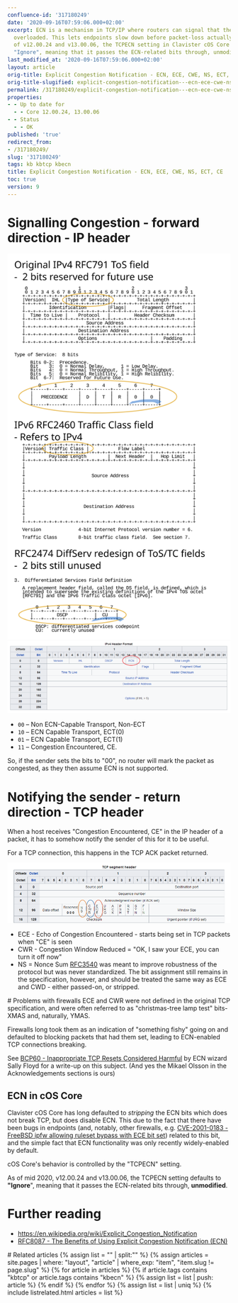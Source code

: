 ```yaml
---
confluence-id: '317180249'
date: '2020-09-16T07:59:06.000+02:00'
excerpt: ECN is a mechanism in TCP/IP where routers can signal that they are almost
  overloaded. This lets endpoints slow down before packet-loss actually occurs.As
  of v12.00.24 and v13.00.06, the TCPECN setting in Clavister cOS Core defaults to
  "Ignore", meaning that it passes the ECN-related bits through, unmodified.
last_modified_at: '2020-09-16T07:59:06.000+02:00'
layout: article
orig-title: Explicit Congestion Notification - ECN, ECE, CWE, NS, ECT, CE
orig-title-slugified: explicit-congestion-notification---ecn-ece-cwe-ns-ect-ce
permalink: /317180249/explicit-congestion-notification---ecn-ece-cwe-ns-ect-ce
properties:
- - Up to date for
  - - Core 12.00.24, 13.00.06
- - Status
  - - OK
published: 'true'
redirect_from:
- /317180249/
slug: '317180249'
tags: kb kbtcp kbecn
title: Explicit Congestion Notification - ECN, ECE, CWE, NS, ECT, CE
toc: true
version: 9
---
```


# Signalling Congestion - forward direction - IP header
<img ac:align="right" ac:title="Evolution of IP header ToS bits into DSCP and ECN" ac:alt="Evolution of IP header ToS bits into DSCP and ECN" ac:width="400" src="ip-header-ecn-bits-history.svg"/>

<img ac:height="250" src="image2020-5-23_17-34-34.png"/>

<ul><li><code>00</code> – Non ECN-Capable Transport, Non-ECT</li><li><code>10</code> – ECN Capable Transport, ECT(0)</li><li><code>01</code> – ECN Capable Transport, ECT(1)</li><li><code>11</code> – Congestion Encountered, CE.</li></ul>So, if the sender sets the bits to "00", no router will mark the packet as congested, as they then assume ECN is not supported.




# Notifying the sender - return direction - TCP header
When a host receives "Congestion Encountered, CE" in the IP header of a packet, it has to somehow notify the sender of this for it to be useful.

For a TCP connection, this happens in the TCP ACK packet returned.

<img ac:width="800" src="image2020-5-23_17-48-51.png"/>

<ul><li>ECE - Echo of Congestion Encountered - starts being set in TCP packets when "CE" is seen

</li><li>CWR - Congestion Window Reduced = "OK, I saw your ECE, you can turn it off now"</li><li>NS = Nonce Sum <a href="https://tools.ietf.org/html/rfc3540">RFC3540</a> was meant to improve robustness of the protocol but was never standardized. The bit assignment still remains in the specification, however, and should be treated the same way as ECE and CWD - either passed-on, or stripped.</li></ul># Problems with firewalls
ECE and CWR were not defined in the original TCP specification, and were often referred to as "christmas-tree lamp test" bits- XMAS and, naturally, YMAS.

Firewalls long took them as an indication of "something fishy" going on and defaulted to blocking packets that had them set, leading to ECN-enabled TCP connections breaking.

See <a href="https://tools.ietf.org/html/bcp60">BCP60 - Inappropriate TCP Resets Considered Harmful</a> by ECN wizard Sally Floyd for a write-up on this subject. (And yes the Mikael Olsson in the Acknowledgements sections is ours)

## ECN in cOS Core
Clavister cOS Core has long defaulted to _stripping_ the ECN bits which does not break TCP, but does disable ECN. This due to the fact that there have been bugs in endpoints (and, notably, other firewalls, e.g. <a href="https://cve.mitre.org/cgi-bin/cvename.cgi?name=CVE-2001-0183">CVE-2001-0183 - FreeBSD ipfw allowing ruleset bypass with ECE bit set</a>) related to this bit, and the simple fact that ECN functionality was only recently widely-enabled by default.

cOS Core's behavior is controlled by the "TCPECN" setting.

As of mid 2020, v12.00.24 and v13.00.06, the TCPECN setting defaults to **"Ignore**", meaning that it passes the ECN-related bits through, **unmodified**.




# Further reading
<ul><li><a href="https://en.wikipedia.org/wiki/Explicit_Congestion_Notification">https://en.wikipedia.org/wiki/Explicit_Congestion_Notification</a></li><li><a href="https://tools.ietf.org/html/rfc8087">RFC8087 - The Benefits of Using Explicit Congestion Notification (ECN)</a></li></ul># Related articles
{% assign list = "" | split:"" %}
{% assign articles = site.pages | where: "layout", "article" | where_exp: "item", "item.slug != page.slug" %}
{% for article in articles %}
{% if article.tags contains "kbtcp" or article.tags contains "kbecn" %}
{% assign list = list | push: article %}
{% endif %}
{% endfor %}
{% assign list = list | uniq %}
{% include listrelated.html articles = list %}